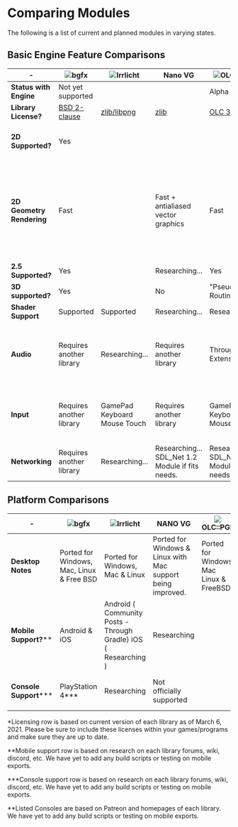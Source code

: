 # Comparing Modules

The following is a list of current and planned modules in varying states.

Basic Engine Feature Comparisons
--------------------------------

| - | ![](https://docs.gamepencil.net/wp-content/uploads/sites/6/2021/03/bgfx_img.png)bgfx | ![](https://docs.gamepencil.net/wp-content/uploads/sites/6/2021/03/irrlicht_logo.png)Irrlicht | Nano VG | ![](https://docs.gamepencil.net/wp-content/uploads/sites/6/2021/03/olc_pge_boxed.png)OLC::PGE | ![](https://docs.gamepencil.net/wp-content/uploads/sites/6/2021/03/raylib_logo.png)raylib | ![](https://docs.gamepencil.net/wp-content/uploads/sites/6/2021/03/SDL_logo.png)SDL 1.2 | ![](https://docs.gamepencil.net/wp-content/uploads/sites/6/2021/03/SDL_logo.png)SDL 2.x | ![](https://docs.gamepencil.net/wp-content/uploads/sites/6/2021/03/1200px-SFML_Logo.svg.png)SFML |
| --- | --- | --- | --- | --- | --- | --- | --- | --- |
| **Status with Engine** | Not yet supported |||Alpha Phase ||Not yet supported |Supported / default |Alpha Phase |
| **Library License?** |[BSD 2-clause](https://bkaradzic.github.io/bgfx/license.html) |[zlib/libpng](http://irrlicht.sourceforge.net/?page_id=294) |[zlib](https://github.com/memononen/nanovg/blob/master/LICENSE.txt) | [OLC 3](https://github.com/OneLoneCoder/olcPixelGameEngine/wiki/Licencing) | [zlib](https://github.com/raysan5/raylib/blob/master/LICENSE) |[GNU LGPL](http://libsdl.org/license.php) | [zlib](http://libsdl.org/license.php) |[zlib/png](https://www.sfml-dev.org/license.php) |
|**2D Supported?** |Yes |||||Yes, but sprite/image rotation disabled |Yes ||
|**2D Geometry Rendering** | Fast ||Fast + antialiased vector graphics | Fast | Fast + library based pipeline | Slow Software rendering |Points, Lines and Rectangles fast, but Circles pre-rendered and scaled Arcs made in real time Round rects made in real time | Fast |
|**2.5 Supported?**| Yes ||Researching... |Yes ||Not supported |Researching... ||
|**3D supported?** | Yes || No |"Pseudo3D Routines" |Yes |No |||
|**Shader Support** |Supported |Supported |Researching... |Researching... |Supported |Not Supported |Not Supported | Supported |
|**Audio** |Requires another library |Researching... |Requires another library |Through Extensions |Fully supported |Fully supported through SDL_Mixer 1.2, also room for alternatives |Fully supported through SDL_Mixer 2.0, also room for alternatives |Fully supported |
|**Input** |Requires another library |GamePad Keyboard Mouse Touch  |Requires another library |GamePad Keyboard Mouse Touch  |GamePad (4 Controllers MAX) |Keyboard Mouse | GamePad Keyboard Mouse Touch | GamePad Haptic Feedback Keyboard Mouse Touch | GamePad (8 Controllers MAX) Keyboard\n Mouse |
|**Networking** |Requires another library |Researching... |Researching... SDL_Net 1.2 Module if fits needs. | Researching... SDL_Net 2.0 Module if fits needs. |Researching...SFML Net Module if fits needs. | Researching... |

Platform Comparisons
--------------------

| - | ![](https://docs.gamepencil.net/wp-content/uploads/sites/6/2021/03/bgfx_img.png)bgfx | ![](https://docs.gamepencil.net/wp-content/uploads/sites/6/2021/03/irrlicht_logo.png)Irrlicht | NANO VG | ![](https://docs.gamepencil.net/wp-content/uploads/sites/6/2021/03/olc_pge_boxed.png)OLC::PGE | ![](https://docs.gamepencil.net/wp-content/uploads/sites/6/2021/03/raylib_logo.png)raylib | ![](https://docs.gamepencil.net/wp-content/uploads/sites/6/2021/03/SDL_logo.png)SDL 1.2 | ![](https://docs.gamepencil.net/wp-content/uploads/sites/6/2021/03/SDL_logo.png)SDL 2.x | ![](https://docs.gamepencil.net/wp-content/uploads/sites/6/2021/03/1200px-SFML_Logo.svg.png)SFML |
| --- | --- | --- | --- | --- | --- | --- | --- | --- |
|**Desktop Notes** |Ported for Windows, Mac, Linux & Free BSD |Ported for Windows, Mac & Linux |Ported for Windows & Linux with Mac support being improved. |Ported for Windows, Mac Linux & FreeBSD |Ported for Windows, Mac & Linux |
|**Mobile Support?**** |Android & iOS |Android ( Community Posts - Through Gradle) iOS ( Researching ) |Researching  ||Android Support iOS ( Researching) |Researching | Android & iOS | Researching |
|**Console Support***** |PlayStation 4*** |Researching |Not officially supported ||||Researching Nintendo Switch supported*** |Researching |

*Licensing row is based on current version of each library as of March 6, 2021. Please be sure to include these licenses within your games/programs and make sure they are up to date.

**Mobile support row is based on research on each library forums, wiki, discord, etc. We have yet to add any build scripts or testing on mobile exports.

***Console support row is based on research on each library forums, wiki, discord, etc. We have yet to add any build scripts or testing on mobile exports.

**Listed Consoles are based on Patreon and homepages of each library. We have yet to add any build scripts or testing on mobile exports.

